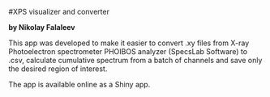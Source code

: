#XPS visualizer and converter

__by Nikolay Falaleev__

This app was developed to make it easier to convert .xy files from X-ray Photoelectron spectrometer PHOIBOS analyzer (SpecsLab Software) to .csv, calculate cumulative spectrum from a batch of channels and save only the desired region of interest.

The app is available online as a Shiny app.
